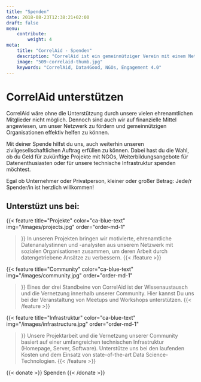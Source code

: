 ```yaml
---
title: "Spenden"
date: 2018-08-23T12:38:21+02:00
draft: false
menu: 
    contribute:
        weight: 4
meta:
    title: "CorrelAid - Spenden"
    description: "CorrelAid ist ein gemeinnütziger Verein mit einem Netzwerk von 650 ehrenamtlichen DatenanalystInnen."
    image: "509-correlaid-thumb.jpg"
    keywords: "CorrelAid, Data4Good, NGOs, Engagement 4.0"
---
```


# CorrelAid unterstützen


CorrelAid wäre ohne die Unterstützung durch unsere vielen ehrenamtlichen Mitglieder nicht möglich. Dennoch sind auch wir auf finanzielle Mittel angewiesen, um unser Netzwerk zu fördern und gemeinnützigen Organisationen effektiv helfen zu können.

Mit deiner Spende hilfst du uns, auch weiterhin unseren zivilgesellschaftlichen Auftrag erfüllen zu können. Dabei hast du die Wahl, ob du Geld für zukünftige Projekte mit NGOs, Weiterbildungsangebote für Datenenthusiasten oder für unsere technische Infrastruktur spenden möchtest.

Egal ob Unternehmer oder Privatperson, kleiner oder großer Betrag: Jede/r Spender/in ist herzlich willkommen!

## Unterstüzt uns bei:

{{< feature 
    title="Projekte" 
    color="ca-blue-text"
    img="/images/projects.jpg"
    order="order-md-1"
>}}
    In unseren Projekten bringen wir motivierte, ehrenamtliche Datenanalystinnen und -analysten aus unserem Netzwerk mit sozialen Organisationen zusammen, um deren Arbeit durch datengetriebene Ansätze zu verbessern.
{{< /feature >}}


{{< feature 
    title="Community" 
    color="ca-blue-text"
    img="/images/community.jpg"
    order="order-md-1"
>}}
    Eines der drei Standbeine von CorrelAid ist der Wissenaustausch und die Vernetzung innerhalb unserer Community. Hier kannst Du uns bei der Veranstaltung von Meetups und Workshops unterstützen.
{{< /feature >}}

{{< feature 
    title="Infrastruktur" 
    color="ca-blue-text"
    img="/images/infrastructure.jpg"
    order="order-md-1"
>}}
    Unsere Projektarbeit und die Vernetzung unserer Community basiert auf einer umfangreichen technischen Infrastruktur (Homepage, Server, Software). Unterstütze uns bei den laufenden Kosten und dem Einsatz von state-of-the-art Data Science-Technologien.
{{< /feature >}}




{{< donate >}}
    Spenden
{{< /donate >}}